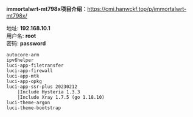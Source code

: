 **immortalwrt-mt798x项目介绍**：https://cmi.hanwckf.top/p/immortalwrt-mt798x/

地址: **192.168.10.1**<br>
用户名: **root**<br>
密码: **password**

```
autocore-arm
ipv6helper
luci-app-filetransfer
luci-app-firewall
luci-app-mtk
luci-app-opkg
luci-app-ssr-plus 20230212
    |Include Hysteria 1.3.3
    |Include Xray 1.7.5 (go 1.18.10)
luci-theme-argon
luci-theme-bootstrap
```
